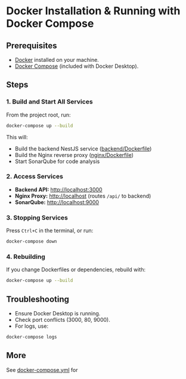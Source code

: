 # Docker Installation & Running with Docker Compose

## Prerequisites

- [Docker](https://docs.docker.com/get-docker/) installed on your machine.
- [Docker Compose](https://docs.docker.com/compose/install/) (included with Docker Desktop).

## Steps

### 1. Build and Start All Services

From the project root, run:

```sh
docker-compose up --build
```

This will:
- Build the backend NestJS service ([backend/Dockerfile](backend/Dockerfile))
- Build the Nginx reverse proxy ([nginx/Dockerfile](nginx/Dockerfile))
- Start SonarQube for code analysis

### 2. Access Services

- **Backend API:** [http://localhost:3000](http://localhost:3000)
- **Nginx Proxy:** [http://localhost](http://localhost) (routes `/api/` to backend)
- **SonarQube:** [http://localhost:9000](http://localhost:9000)

### 3. Stopping Services

Press `Ctrl+C` in the terminal, or run:

```sh
docker-compose down
```

### 4. Rebuilding

If you change Dockerfiles or dependencies, rebuild with:

```sh
docker-compose up --build
```

## Troubleshooting

- Ensure Docker Desktop is running.
- Check port conflicts (3000, 80, 9000).
- For logs, use:

```sh
docker-compose logs
```

## More

See [docker-compose.yml](docker-compose.yml) for